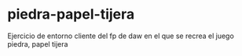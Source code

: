 # piedra-papel-tijera
Ejercicio de entorno cliente del fp de daw en el que se recrea el juego piedra, papel tijera
